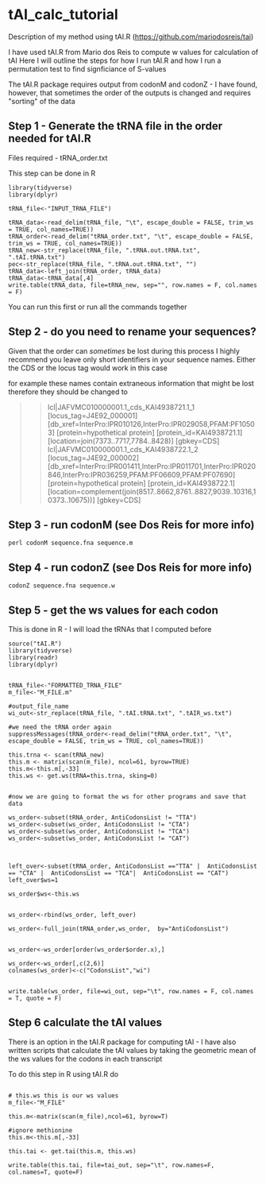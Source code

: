 # tAI_calc_tutorial
Description of my method using tAI.R (https://github.com/mariodosreis/tai)

I have used tAI.R from Mario dos Reis to compute w values for calculation of tAI
Here I will outline the steps for how I run tAI.R and how I run a permutation test to find signficiance of S-values 

The tAI.R package requires output from codonM and codonZ - I have found, however, that sometimes the order of the outputs is changed and requires "sorting" of the data 

## Step 1 - Generate the tRNA file in the order needed for tAI.R

Files required - tRNA_order.txt

This step can be done in R
```
library(tidyverse)
library(dplyr)

tRNA_file<-"INPUT_TRNA_FILE")

tRNA_data<-read_delim(tRNA_file, "\t", escape_double = FALSE, trim_ws = TRUE, col_names=TRUE))
tRNA_order<-read_delim("tRNA_order.txt", "\t", escape_double = FALSE, trim_ws = TRUE, col_names=TRUE))
tRNA_new<-str_replace(tRNA_file, ".tRNA.out.tRNA.txt", ".tAI.tRNA.txt")
pec<-str_replace(tRNA_file, ".tRNA.out.tRNA.txt", "")
tRNA_data<-left_join(tRNA_order, tRNA_data)
tRNA_data<-tRNA_data[,4]
write.table(tRNA_data, file=tRNA_new, sep="", row.names = F, col.names = F)
```

You can run this first or run all the commands together 

## Step 2 - do you need to rename your sequences?

Given that the order can _sometimes_ be lost during this process I highly recommend you leave only short identifiers in your sequence names. Either the CDS or the locus tag would work in this case

for example these names contain extraneous information that might be lost therefore they should be changed to 
> >lcl|JAFVMC010000001.1_cds_KAI4938721.1_1 [locus_tag=J4E92_000001] [db_xref=InterPro:IPR010126,InterPro:IPR029058,PFAM:PF10503] [protein=hypothetical protein] [protein_id=KAI4938721.1] [location=join(7373..7717,7784..8428)] [gbkey=CDS]
> >lcl|JAFVMC010000001.1_cds_KAI4938722.1_2 [locus_tag=J4E92_000002] [db_xref=InterPro:IPR001411,InterPro:IPR011701,InterPro:IPR020846,InterPro:IPR036259,PFAM:PF06609,PFAM:PF07690] [protein=hypothetical protein] [protein_id=KAI4938722.1] [location=complement(join(8517..8662,8761..8827,9039..10316,10373..10675))] [gbkey=CDS]

## Step 3 - run codonM (see Dos Reis for more info)

```
perl codonM sequence.fna sequence.m
```

## Step 4 - run codonZ (see Dos Reis for more info)

```
codonZ sequence.fna sequence.w
```

## Step 5 - get the ws values for each codon 

This is done in R - I will load the tRNAs that I computed before


```
source("tAI.R")
library(tidyverse)
library(readr)
library(dplyr)


tRNA_file<-"FORMATTED_TRNA_FILE"
m_file<-"M_FILE.m"

#output_file_name
wi_out<-str_replace(tRNA_file, ".tAI.tRNA.txt", ".tAIR_ws.txt")

#we need the tRNA order again
suppressMessages(tRNA_order<-read_delim("tRNA_order.txt", "\t", escape_double = FALSE, trim_ws = TRUE, col_names=TRUE))

this.trna <- scan(tRNA_new)
this.m <- matrix(scan(m_file), ncol=61, byrow=TRUE)
this.m<-this.m[,-33]
this.ws <- get.ws(tRNA=this.trna, sking=0)


#now we are going to format the ws for other programs and save that data

ws_order<-subset(tRNA_order, AntiCodonsList != "TTA")
ws_order<-subset(ws_order, AntiCodonsList != "CTA")
ws_order<-subset(ws_order, AntiCodonsList != "TCA")
ws_order<-subset(ws_order, AntiCodonsList != "CAT")



left_over<-subset(tRNA_order, AntiCodonsList =="TTA" |  AntiCodonsList == "CTA" |  AntiCodonsList == "TCA"|  AntiCodonsList == "CAT")
left_over$ws=1

ws_order$ws<-this.ws


ws_order<-rbind(ws_order, left_over)

ws_order<-full_join(tRNA_order,ws_order,  by="AntiCodonsList")


ws_order<-ws_order[order(ws_order$order.x),]

ws_order<-ws_order[,c(2,6)]
colnames(ws_order)<-c("CodonsList","wi")


write.table(ws_order, file=wi_out, sep="\t", row.names = F, col.names = T, quote = F)
```

## Step 6 calculate the tAI values 

There is an option in the tAI.R package for computing tAI - I have also written scripts that calculate the tAI values by taking the geometric mean of the ws values for the codons in each transcript

To do this step in R using tAI.R do

```

# this.ws this is our ws values 
m_file<-"M_FILE"

this.m<-matrix(scan(m_file),ncol=61, byrow=T)

#ignore methionine
this.m<-this.m[,-33]

this.tai <- get.tai(this.m, this.ws)

write.table(this.tai, file=tai_out, sep="\t", row.names=F, col.names=T, quote=F)
```

